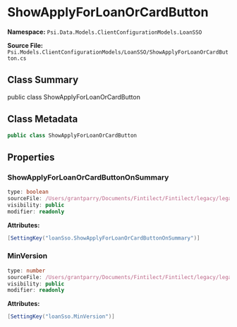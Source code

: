 # ShowApplyForLoanOrCardButton

**Namespace:** `Psi.Data.Models.ClientConfigurationModels.LoanSSO`

**Source File:** `Psi.Models.ClientConfigurationModels/LoanSSO/ShowApplyForLoanOrCardButton.cs`

## Class Summary

public class ShowApplyForLoanOrCardButton

## Class Metadata

```typescript
public class ShowApplyForLoanOrCardButton
```

## Properties

### ShowApplyForLoanOrCardButtonOnSummary

```typescript
type: boolean
sourceFile: /Users/grantparry/Documents/Fintilect/Fintilect/legacy/legacy-apis/Psi.Models.ClientConfigurationModels/LoanSSO/ShowApplyForLoanOrCardButton.cs
visibility: public
modifier: readonly
```

**Attributes:**
```csharp
[SettingKey("loanSso.ShowApplyForLoanOrCardButtonOnSummary")]
```

### MinVersion

```typescript
type: number
sourceFile: /Users/grantparry/Documents/Fintilect/Fintilect/legacy/legacy-apis/Psi.Models.ClientConfigurationModels/LoanSSO/ShowApplyForLoanOrCardButton.cs
visibility: public
modifier: readonly
```

**Attributes:**
```csharp
[SettingKey("loanSso.MinVersion")]
```
